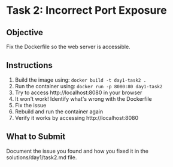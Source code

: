 # Task 2: Incorrect Port Exposure

## Objective
Fix the Dockerfile so the web server is accessible.

## Instructions
1. Build the image using: `docker build -t day1-task2 .`
2. Run the container using: `docker run -p 8080:80 day1-task2`
3. Try to access http://localhost:8080 in your browser
4. It won't work! Identify what's wrong with the Dockerfile
5. Fix the issue
6. Rebuild and run the container again
7. Verify it works by accessing http://localhost:8080

## What to Submit
Document the issue you found and how you fixed it in the solutions/day1/task2.md file. 